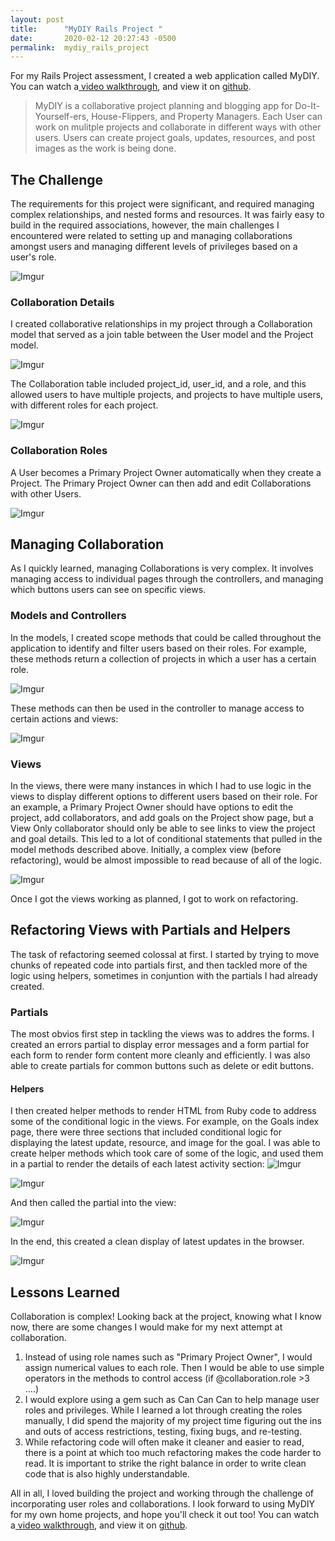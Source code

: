 ```yaml
---
layout: post
title:      "MyDIY Rails Project "
date:       2020-02-12 20:27:43 -0500
permalink:  mydiy_rails_project
---
```



For my Rails Project assessment, I created a web application called MyDIY. You can watch a[ video walkthrough](https://drive.google.com/file/d/19It01i7Q-IBm-9QdxjmBwTnG8iEgDPvl/view?usp=sharing), and view it on [github](https://github.com/jessesbyers/MyDIY).

> MyDIY is a collaborative project planning and blogging app for Do-It-Yourself-ers, House-Flippers, and Property Managers. Each User can work on mulitple projects and collaborate in different ways with other users. Users can create project goals, updates, resources, and post images as the work is being done. 
> 

## The Challenge
The requirements for this project were significant, and required managing complex relationships, and nested forms and resources. It was fairly easy to build in the required associations, however, the main challenges I encountered were related to setting up and managing collaborations amongst users and managing different levels of privileges based on a user's role.

![Imgur](https://i.imgur.com/0vDCMgR.png)

### Collaboration Details
I created collaborative relationships in my project through a Collaboration model that served as a join table between the User model and the Project model. 

![Imgur](https://i.imgur.com/Y13suRm.png)

The Collaboration table included project_id, user_id, and a role, and this allowed users to have multiple projects, and projects to have multiple users, with different roles for each project.

![Imgur](https://i.imgur.com/P63fW9m.png)

### Collaboration Roles
A User becomes a Primary Project Owner automatically when they create a Project. The Primary Project Owner can then add and edit Collaborations with other Users.

![Imgur](https://i.imgur.com/rNACY4f.png)

## Managing Collaboration
As I quickly learned, managing Collaborations is very complex. It involves managing access to individual pages through the controllers, and managing which buttons users can see on specific views.

### Models and Controllers
In the models, I created scope methods that could be called throughout the application to identify and filter users based on their roles. For example, these methods return a collection of projects in which a user has a certain role.

![Imgur](https://i.imgur.com/PmYIRQX.png)

These methods can then be used in the controller to manage access to certain actions and views:

![Imgur](https://i.imgur.com/iMu5WH8.png)

### Views
In the views, there were many instances in which I had to use logic in the views to display different options to different users based on their role. For an example, a Primary Project Owner should have options to edit the project, add collaborators, and add goals on the Project show page, but a View Only collaborator should only be able to see links to view the project and goal details. This led to a lot of conditional statements that pulled in the model methods described above. Initially, a complex view (before refactoring), would be almost impossible to read because of all of the logic. 

![Imgur](https://i.imgur.com/uadDpll.png)

Once I got the views working as planned, I got to work on refactoring.



## Refactoring Views with Partials and Helpers
The task of refactoring seemed colossal at first. I started by trying to move chunks of repeated code into partials first, and then tackled more of the logic using helpers, sometimes in conjuntion with the partials I had already created.

### Partials
The most obvios first step in tackling the views was to addres the forms. I created an errors partial to display error messages and a form partial for each form to render form content more cleanly and efficiently. I was also able to create partials for common buttons such as delete or edit buttons.

#### Helpers 
I then created helper methods to render HTML from Ruby code to address some of the conditional logic in the views. For example, on the Goals index page, there were three sections that included conditional logic for displaying the latest update, resource, and image for the goal. I was able to create helper methods which took care of some of the logic, and used them in a partial to render the details of each latest activity section:
![Imgur](https://i.imgur.com/p6eiZqy.png)


![Imgur](https://i.imgur.com/RzsV7UQ.png)


And then called the partial into the view:

![Imgur](https://i.imgur.com/cqjSU8p.png)

In the end, this created a clean display of latest updates in the browser.

![Imgur](https://i.imgur.com/XvMMa6Y.png)

## Lessons Learned
Collaboration is complex! Looking back at the project, knowing what I know now, there are some changes I would make for my next attempt at collaboration.
1. Instead of using role names such as "Primary Project Owner", I would assign numerical values to each role. Then I would be able to use simple operators in the methods to control access (if @collaboration.role >3 ....)
2. I would explore using a gem such as Can Can Can to help manage user roles and privileges. While I learned a lot through creating the roles manually, I did spend the majority of my project time figuring out the ins and outs of access restrictions, testing, fixing bugs, and re-testing.
3. While refactoring code will often make it cleaner and easier to read, there is a point at which too much refactoring makes the code harder to read. It is important to strike the right balance in order to write clean code that is also highly understandable.

All in all, I loved building the project and working through the challenge of incorporating user roles and collaborations. I look forward to using MyDIY for my own home projects, and hope you'll check it out too! You can watch a[ video walkthrough](https://drive.google.com/file/d/19It01i7Q-IBm-9QdxjmBwTnG8iEgDPvl/view?usp=sharing), and view it on [github](https://github.com/jessesbyers/MyDIY).





